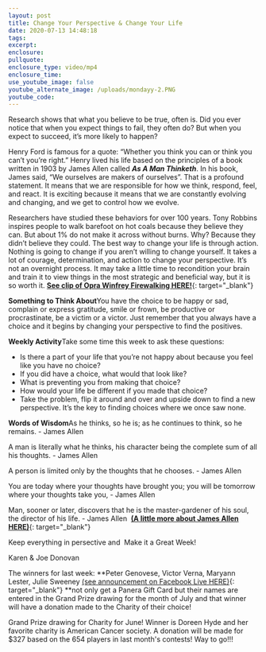 ```yaml
---
layout: post
title: Change Your Perspective & Change Your Life
date: 2020-07-13 14:48:18
tags:
excerpt:
enclosure:
pullquote:
enclosure_type: video/mp4
enclosure_time:
use_youtube_image: false
youtube_alternate_image: /uploads/mondayy-2.PNG
youtube_code:
---
```


Research shows that what you believe to be true, often is. Did you ever notice that when you expect things to fail, they often do? But when you expect to succeed, it’s more likely to happen?

Henry Ford is famous for a quote: “Whether you think you can or think you can’t you’re right.” Henry lived his life based on the principles of a book written in 1903 by James Allen called&nbsp;***As A Man Thinketh***. In his book, James said, “We ourselves are makers of ourselves”. That is a profound statement. It means that we are responsible for how we think, respond, feel, and react. It is exciting because it means that we are constantly evolving and changing, and we get to control how we evolve.

Researchers have studied these behaviors for over 100 years. Tony Robbins inspires people to walk barefoot on hot coals because they believe they can. But about 1% do not make it across without burns. Why? Because they didn’t believe they could. The best way to change your life is through action. Nothing is going to change if you aren’t willing to change yourself. It takes a lot of courage, determination, and action to change your perspective. It’s not an overnight process. It may take a little time to recondition your brain and train it to view things in the most strategic and beneficial way, but it is so worth it.&nbsp;[**See clip of Opra Winfrey Firewalking HERE\!**](https://t.e2ma.net/click/mrb3pc/6imx8m/ux1l1h){: target="_blank"}

**Something to Think About**You have the choice to be happy or sad, complain or express gratitude, smile or frown, be productive or procrastinate, be a victim or a victor. Just remember that you always have a choice and it begins by changing your perspective to find the positives.

**Weekly Activity**Take some time this week to ask these questions:

* Is there a part of your life that you’re not happy about because you feel like you have no choice?
* If you did have a choice, what would that look like?
* What is preventing you from making that choice?
* How would your life be different if you made that choice?
* Take the problem, flip it around and over and upside down to find a new perspective. It’s the key to finding choices where we once saw none.

**Words of Wisdom**As he thinks, so he is; as he continues to think, so he remains. - James Allen

A man is literally what he thinks, his character being the complete sum of all his thoughts. - James Allen

A person is limited only by the thoughts that he chooses. - James Allen

You are today where your thoughts have brought you; you will be tomorrow where your thoughts take you, - James Allen

Man, sooner or later, discovers that he is the master-gardener of his soul, the director of his life. - James Allen &nbsp;[**(A little more about James Allen HERE)**](https://t.e2ma.net/click/mrb3pc/6imx8m/aq2l1h){: target="_blank"}

Keep everything in persective and&nbsp; Make it a Great Week\!

Karen & Joe Donovan

The winners for last week:&nbsp;**Peter Genovese, Victor Verna, Maryann Lester, Julie Sweeney&nbsp;[(see announcement on Facebook Live HERE)](https://t.e2ma.net/click/mrb3pc/6imx8m/qi3l1h){: target="_blank"}&nbsp;**not only get a Panera Gift Card but their names are entered in the Grand Prize drawing for the month of July and that winner will have a donation made to the Charity of their choice\!&nbsp;

Grand Prize drawing for Charity for June\! Winner is Doreen Hyde and her favorite charity is American Cancer society. A donation will be made for $327 based on the 654 players in last month's contests\! Way to go\!\!\!&nbsp;